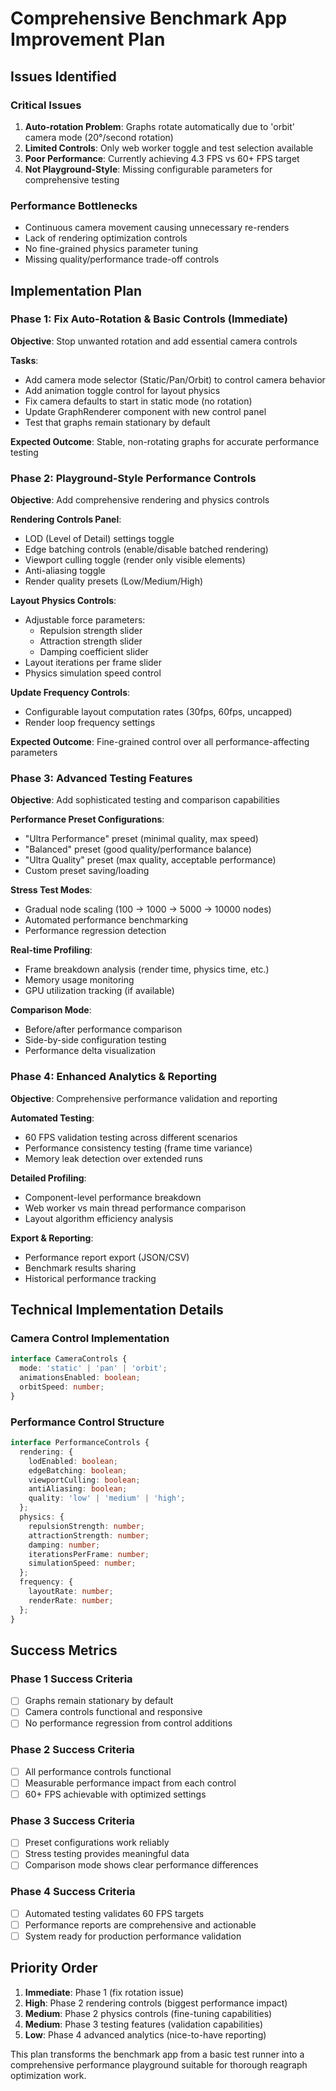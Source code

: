 # Comprehensive Benchmark App Improvement Plan

## Issues Identified

### Critical Issues
1. **Auto-rotation Problem**: Graphs rotate automatically due to 'orbit' camera mode (20°/second rotation)
2. **Limited Controls**: Only web worker toggle and test selection available
3. **Poor Performance**: Currently achieving 4.3 FPS vs 60+ FPS target
4. **Not Playground-Style**: Missing configurable parameters for comprehensive testing

### Performance Bottlenecks
- Continuous camera movement causing unnecessary re-renders
- Lack of rendering optimization controls
- No fine-grained physics parameter tuning
- Missing quality/performance trade-off controls

## Implementation Plan

### Phase 1: Fix Auto-Rotation & Basic Controls (Immediate)
**Objective**: Stop unwanted rotation and add essential camera controls

**Tasks**:
- Add camera mode selector (Static/Pan/Orbit) to control camera behavior
- Add animation toggle control for layout physics
- Fix camera defaults to start in static mode (no rotation)
- Update GraphRenderer component with new control panel
- Test that graphs remain stationary by default

**Expected Outcome**: Stable, non-rotating graphs for accurate performance testing

### Phase 2: Playground-Style Performance Controls
**Objective**: Add comprehensive rendering and physics controls

**Rendering Controls Panel**:
- LOD (Level of Detail) settings toggle
- Edge batching controls (enable/disable batched rendering)
- Viewport culling toggle (render only visible elements)
- Anti-aliasing toggle
- Render quality presets (Low/Medium/High)

**Layout Physics Controls**:
- Adjustable force parameters:
  - Repulsion strength slider
  - Attraction strength slider
  - Damping coefficient slider
- Layout iterations per frame slider
- Physics simulation speed control

**Update Frequency Controls**:
- Configurable layout computation rates (30fps, 60fps, uncapped)
- Render loop frequency settings

**Expected Outcome**: Fine-grained control over all performance-affecting parameters

### Phase 3: Advanced Testing Features
**Objective**: Add sophisticated testing and comparison capabilities

**Performance Preset Configurations**:
- "Ultra Performance" preset (minimal quality, max speed)
- "Balanced" preset (good quality/performance balance)
- "Ultra Quality" preset (max quality, acceptable performance)
- Custom preset saving/loading

**Stress Test Modes**:
- Gradual node scaling (100 → 1000 → 5000 → 10000 nodes)
- Automated performance benchmarking
- Performance regression detection

**Real-time Profiling**:
- Frame breakdown analysis (render time, physics time, etc.)
- Memory usage monitoring
- GPU utilization tracking (if available)

**Comparison Mode**:
- Before/after performance comparison
- Side-by-side configuration testing
- Performance delta visualization

### Phase 4: Enhanced Analytics & Reporting
**Objective**: Comprehensive performance validation and reporting

**Automated Testing**:
- 60 FPS validation testing across different scenarios
- Performance consistency testing (frame time variance)
- Memory leak detection over extended runs

**Detailed Profiling**:
- Component-level performance breakdown
- Web worker vs main thread performance comparison
- Layout algorithm efficiency analysis

**Export & Reporting**:
- Performance report export (JSON/CSV)
- Benchmark results sharing
- Historical performance tracking

## Technical Implementation Details

### Camera Control Implementation
```typescript
interface CameraControls {
  mode: 'static' | 'pan' | 'orbit';
  animationsEnabled: boolean;
  orbitSpeed: number;
}
```

### Performance Control Structure
```typescript
interface PerformanceControls {
  rendering: {
    lodEnabled: boolean;
    edgeBatching: boolean;
    viewportCulling: boolean;
    antiAliasing: boolean;
    quality: 'low' | 'medium' | 'high';
  };
  physics: {
    repulsionStrength: number;
    attractionStrength: number;
    damping: number;
    iterationsPerFrame: number;
    simulationSpeed: number;
  };
  frequency: {
    layoutRate: number;
    renderRate: number;
  };
}
```

## Success Metrics

### Phase 1 Success Criteria
- [ ] Graphs remain stationary by default
- [ ] Camera controls functional and responsive
- [ ] No performance regression from control additions

### Phase 2 Success Criteria
- [ ] All performance controls functional
- [ ] Measurable performance impact from each control
- [ ] 60+ FPS achievable with optimized settings

### Phase 3 Success Criteria
- [ ] Preset configurations work reliably
- [ ] Stress testing provides meaningful data
- [ ] Comparison mode shows clear performance differences

### Phase 4 Success Criteria
- [ ] Automated testing validates 60 FPS targets
- [ ] Performance reports are comprehensive and actionable
- [ ] System ready for production performance validation

## Priority Order

1. **Immediate**: Phase 1 (fix rotation issue)
2. **High**: Phase 2 rendering controls (biggest performance impact)
3. **Medium**: Phase 2 physics controls (fine-tuning capabilities)
4. **Medium**: Phase 3 testing features (validation capabilities)
5. **Low**: Phase 4 advanced analytics (nice-to-have reporting)

This plan transforms the benchmark app from a basic test runner into a comprehensive performance playground suitable for thorough reagraph optimization work.